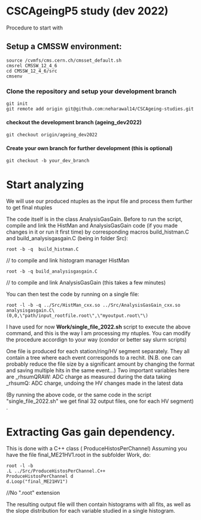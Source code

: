# CSCAgeingP5 study (dev 2022)

Procedure to start with 

## Setup a CMSSW environment:
``` 
source /cvmfs/cms.cern.ch/cmsset_default.sh
cmsrel CMSSW_12_4_6
cd CMSSW_12_4_6/src
cmsenv 
```

### Clone the repository and setup your development branch
```
git init
git remote add origin git@github.com:neharawal14/CSCAgeing-studies.git
```

#### checkout the development branch (ageing_dev2022)
```
git checkout origin/ageing_dev2022
```

#### Create your own branch for further development (this is optional)
```
git checkout -b your_dev_branch
```

# Start analyzing 
We will use our produced ntuples as the input file and process them further to get final ntuples

The code itself is in the class AnalysisGasGain. 
Before to run the script, compile and link the HistMan and AnalysisGasGain code (if you made changes in it or run it first time) by corresponding macros build_histman.C and build_analysisgasgain.C (being in folder Src):
```
root -b -q  build_histman.C
```
 // to compile and link histogram manager HistMan

```
root -b -q build_analysisgasgain.C
```
 // to compile and link AnalysisGasGain (this takes a few minutes)

You can then test the code by running on a single file: 
```
root -l -b -q ../Src/HistMan_cxx.so ../Src/AnalysisGasGain_cxx.so analysisgasgain.C\(0,0,\"path/input_rootfile.root\",\"myoutput.root\"\)
 ```

I have used for now **Work/single_file_2022.sh** script to execute the above command, and this is the way I am processing my ntuples. 
You can modify the procedure accordign to your way (condor or better say slurm scripts) 
 
One file is produced for each station/ring/HV segment separately. They all contain a tree where each event corresponds to a rechit. 
(N.B. one can probably reduce the file size by a significant amount by changing the format and saving multiple hits in the same event...)
Two important variables here are 
_rhsumQRAW: ADC charge as measured during the data taking
_rhsumQ: ADC charge, undoing the HV changes made in the latest data

(By running the above code, or the same code in the script "single_file_2022.sh" we get final 32 output files, one for each HV segment)
.

# Extracting Gas gain dependency. 
This is done with a C++ class ( ProduceHistosPerChannel) 
Assuming you have the file final_ME21HV1.root in the subfolder Work, do: 
```
root -l -b 
.L ../Src/ProduceHistosPerChannel.C++
ProduceHistosPerChannel d
d.Loop("final_ME21HV1") 
```
//No ".root" extension 

The resulting output file will then contain histograms with all fits, as well as the slope distribution for each variable studied in a single histogram. 
